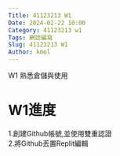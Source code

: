 ```yaml
---
Title: 41123213 W1
Date: 2024-02-22 10:00
Category: 41123213 w1
Tags: 網誌編寫
Slug: 41123213 W1
Author: kmol
---
```


W1 熟悉倉儲與使用

<!-- PELICAN_END_SUMMARY -->

# W1進度

1.創建Github帳號,並使用雙重認證<br>
2.將Github丟置Replit編輯<br>
